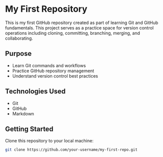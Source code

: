 # My First Repository

This is my first GitHub repository created as part of learning Git and GitHub fundamentals. This project serves as a practice space for version control operations including cloning, committing, branching, merging, and collaborating.

## Purpose
- Learn Git commands and workflows
- Practice GitHub repository management
- Understand version control best practices

## Technologies Used
- Git
- GitHub
- Markdown

## Getting Started
Clone this repository to your local machine:
```bash
git clone https://github.com/your-username/my-first-repo.git
